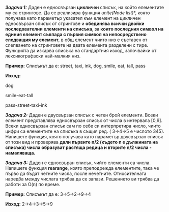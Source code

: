 ***Задача 1:*** Даден е едносвързан **цикличен** списък, на който елементите му са стрингове. Да се реализира функция **unite(Node* list)**, която получава като параметър указател 
към елемент на цикличен едносвързан списък от стрингове и **обединява всички двойки последователни елементи на списъка, за които последния символ на единия елемент 
съвпада с първия символ на непосредствено следващия му елемент**, в общ елемент чиито низ е съставен от слепването на стринговете на двата елемента разделени с тире.
Функцията да изкарва списъка на стандартния изход, започвайки от лексикографвски най-малкия низ.

**Пример:** Списъкът да е:  street, taxi, ink, dog, smile, eat, tall, pass

**Изход:**

dog

smile-eat-tall

pass-street-taxi-ink

***Задача 2:*** Даден е двусвързан списък с четен брой елементи. Всеки елемент представлява едносвързан списък от числа в интервала [0,9]. 
Всеки едносвързан списък сам по себе си интерпретира число, чиито цифри са елементите на списъка в същия ред. ( 3->4->5 е числото 345).
Напишете функция, която получава като параметър двусвързан списък от този вид и проверява **дали първите n/2 (където n е дължината на списъка)
числа образуват растяща редица и вторите n/2 числа - намаляваща.**

***Задача 3:*** Даден е едносвъран списък, чийто елементи са числа. Напишете функция **rearange**, която преподрежда елементите, така че първо да бъдат четните числа, после нечетните.
Относителната наредба между числата трябва да се запази. Решението ви трябва да работи за O(n) по време.

**Пример:** Списъкът да е: 3->5->2->9->4

**Изход:** 2->4->3->5->9
